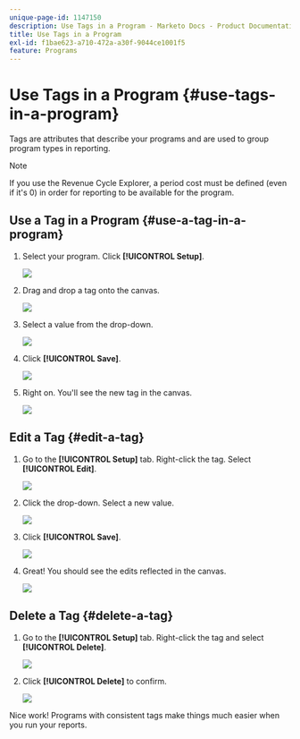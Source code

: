 ```yaml
---
unique-page-id: 1147150
description: Use Tags in a Program - Marketo Docs - Product Documentation
title: Use Tags in a Program
exl-id: f1bae623-a710-472a-a30f-9044ce1001f5
feature: Programs
---
```

# Use Tags in a Program {#use-tags-in-a-program}

Tags are attributes that describe your programs and are used to group program types in reporting.

>[!NOTE]
>
>If you use the Revenue Cycle Explorer, a period cost must be defined (even if it's 0) in order for reporting to be available for the program.

## Use a Tag in a Program {#use-a-tag-in-a-program}

1. Select your program. Click **[!UICONTROL Setup]**.

   ![](assets/use-tags-in-a-program-1.png)

1. Drag and drop a tag onto the canvas.

   ![](assets/use-tags-in-a-program-2.png)

1. Select a value from the drop-down.

   ![](assets/use-tags-in-a-program-3.png)

1. Click **[!UICONTROL Save]**.

   ![](assets/use-tags-in-a-program-4.png)

1. Right on. You'll see the new tag in the canvas.

   ![](assets/use-tags-in-a-program-5.png)

## Edit a Tag {#edit-a-tag}

1. Go to the **[!UICONTROL Setup]** tab. Right-click the tag. Select **[!UICONTROL Edit]**.

   ![](assets/use-tags-in-a-program-6.png)

1. Click the drop-down. Select a new value.

   ![](assets/use-tags-in-a-program-7.png)

1. Click **[!UICONTROL Save]**.

   ![](assets/use-tags-in-a-program-8.png)

1. Great! You should see the edits reflected in the canvas.

   ![](assets/use-tags-in-a-program-9.png)

## Delete a Tag  {#delete-a-tag}

1. Go to the **[!UICONTROL Setup]** tab. Right-click the tag and select **[!UICONTROL Delete]**.

   ![](assets/use-tags-in-a-program-10.png)

1. Click **[!UICONTROL Delete]** to confirm.

   ![](assets/use-tags-in-a-program-11.png)

Nice work! Programs with consistent tags make things much easier when you run your reports.
